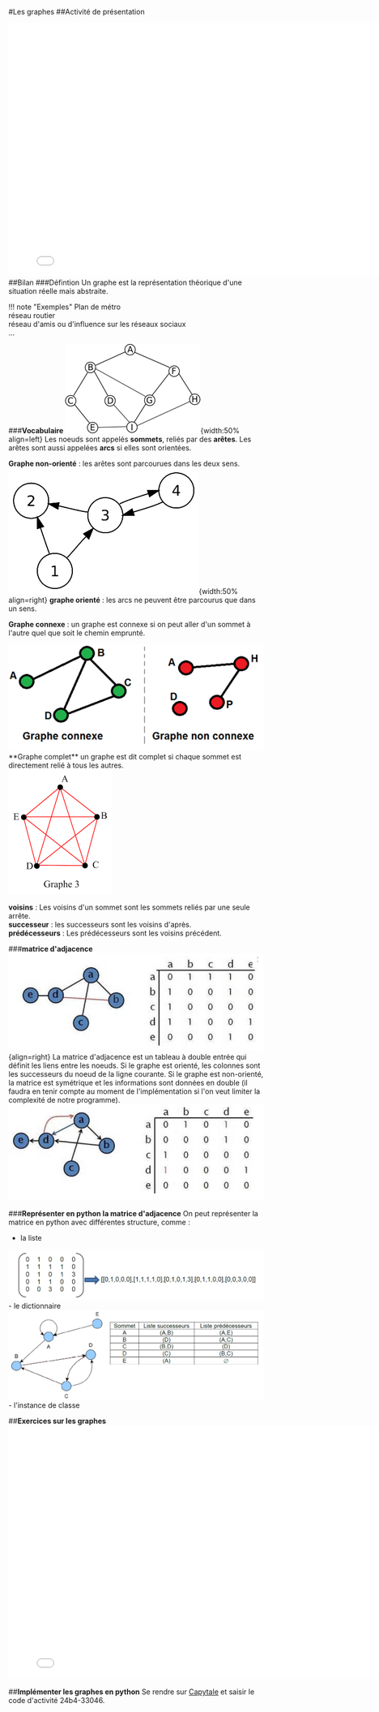 #Les graphes
##Activité de présentation
  
<embed src=res/activite_intro_graphes.pdf width=800 height=500 type='application/pdf'/>
##Bilan 
###Défintion
Un graphe est la représentation théorique d'une situation réelle mais abstraite.   

!!! note "Exemples"
    Plan de métro  
	réseau routier  
	réseau d'amis ou d'influence sur les réseaux sociaux  
	...


###**Vocabulaire**
![Graphe non-orienté](img/non_oriente.png){width:50% align=left}
Les noeuds sont appelés **sommets**, reliés par des **arêtes**. Les arêtes sont aussi appelées **arcs** si elles sont orientées.


**Graphe non-orienté** : les arêtes sont parcourues dans les deux sens.  
![Graphe orienté](img/oriente.png){width:50% align=right}
**graphe orienté** : les arcs ne peuvent être parcourus que dans un sens.     

**Graphe connexe** : un graphe est connexe si on peut aller d'un sommet à l'autre quel que soit le chemin emprunté.   
<div id="center">
	<img src="img/connexe.png" alt="Graphe connexe"  >
</div>
**Graphe complet**  un graphe est dit complet si chaque sommet est directement relié à tous les autres.  
<div id="center">
	<img src="img/complet.png" alt="Graphe complet"  >
</div>

**voisins** : Les voisins d'un sommet sont les sommets reliés par une seule arrête.  
**successeur** :  les successeurs sont les voisins d'après.  
**prédécesseurs** : Les prédécesseurs sont les voisins précédent.   

###**matrice d'adjacence**
![Matice d'un graphe non-orienté](img/matrice_non_oriente.png){align=right} 
La matrice d'adjacence est un tableau à double entrée qui définit les liens entre les noeuds. Si le graphe est orienté, les colonnes sont les successeurs du noeud de la ligne courante. Si le graphe est non-orienté, la matrice est symétrique et les informations sont données en double (il faudra en tenir compte au moment de l'implémentation si l'on veut limiter la complexité de notre programme).  
![Matice d'un graphe orienté](img/matrice_oriente.png)

###**Représenter en python la matrice d'adjacence**
On peut représenter la matrice en python avec différentes structure, comme :

- la liste
<div id="center">
	<img src="img/matrice_liste.png" alt="liste"  >
</div>
- le dictionnaire
<div id="center">
	<img src="img/graphe_dico.png" alt="dictionnaire"  >
</div>
- l'instance de classe

##**Exercices sur les graphes**
<embed src=res/TD_graphes.pdf width=800 height=500 type='application/pdf'/>

##**Implémenter les graphes en python**
Se rendre sur [Capytale](https://capytale2.ac-paris.fr/web/accueil) et saisir le code d'activité 24b4-33046.
